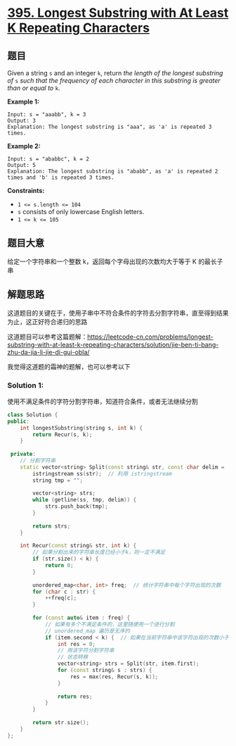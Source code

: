 # [395. Longest Substring with At Least K Repeating Characters](https://leetcode.com/problems/longest-substring-with-at-least-k-repeating-characters/)

## 题目

Given a string `s` and an integer `k`, return *the length of the longest substring of* `s` *such that the frequency of each character in this substring is greater than or equal to* `k`.

 

**Example 1:**

```
Input: s = "aaabb", k = 3
Output: 3
Explanation: The longest substring is "aaa", as 'a' is repeated 3 times.
```

**Example 2:**

```
Input: s = "ababbc", k = 2
Output: 5
Explanation: The longest substring is "ababb", as 'a' is repeated 2 times and 'b' is repeated 3 times.
```

 

**Constraints:**

- `1 <= s.length <= 104`
- `s` consists of only lowercase English letters.
- `1 <= k <= 105`

## 题目大意

给定一个字符串和一个整数 k，返回每个字母出现的次数均大于等于 K 的最长子串

## 解题思路

这道题目的关键在于，使用子串中不符合条件的字符去分割字符串，直至得到结果为止，这正好符合递归的思路

这道题目可以参考这篇题解：https://leetcode-cn.com/problems/longest-substring-with-at-least-k-repeating-characters/solution/jie-ben-ti-bang-zhu-da-jia-li-jie-di-gui-obla/

我觉得这道题的霜神的题解，也可以参考以下

### Solution 1:

使用不满足条件的字符分割字符串，知道符合条件，或者无法继续分割

`````c++
class Solution {
public:
    int longestSubstring(string s, int k) {
        return Recur(s, k);
    }
    
 private:
    // 分割字符串
    static vector<string> Split(const string& str, const char delim = ' ') {
        istringstream ss(str);  // 利用 istringstream
        string tmp = "";
        
        vector<string> strs;
        while (getline(ss, tmp, delim)) {
            strs.push_back(tmp);
        }
        
        return strs;
    }
    
    int Recur(const string& str, int k) {
        // 如果分割出来的字符串长度已经小于k，则一定不满足
        if (str.size() < k) {
            return 0;
        }
        
        unordered_map<char, int> freq;  // 统计字符串中每个字符出现的次数
        for (char c : str) {
            ++freq[c];
        }
        
        for (const auto& item : freq) {
            // 如果有多个不满足条件的，这里随便用一个进行分割
            // unordered_map 遍历是无序的
            if (item.second < k) {  // 如果在当前字符串中该字符出现的次数小于k，
                int res = 0;
                // 用该字符分割字符串
                // 状态转移
                vector<string> strs = Split(str, item.first);
                for (const string& s : strs) {
                    res = max(res, Recur(s, k));
                }
                
                return res;
            }
        }
        
        return str.size();
    }
};
`````

